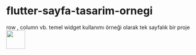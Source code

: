 # flutter-sayfa-tasarim-ornegi
row , column vb. temel widget kullanımı örneği olarak tek sayfalık bir proje
<img src="https://user-images.githubusercontent.com/58309495/208694360-35ffd335-37e3-4e31-b7fa-5b99e50af678.jpeg" with="50px" height="50px">

